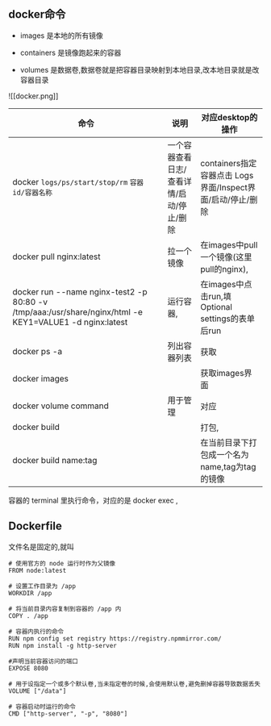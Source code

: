 ## docker命令

- images 是本地的所有镜像

- containers 是镜像跑起来的容器

- volumes 是数据卷,数据卷就是把容器目录映射到本地目录,改本地目录就是改容器目录


![[docker.png]]

| 命令                                                                                                      | 说明                     | 对应desktop的操作                               |
| ------------------------------------------------------------------------------------------------------- | ---------------------- | ------------------------------------------ |
| docker `logs/ps/start/stop/rm` `容器 id/容器名称`                                                             | 一个容器查看日志/查看详情/启动/停止/删除 | containers指定容器点击 Logs界面/Inspect界面/启动/停止/删除 |
| docker pull nginx:latest                                                                                | 拉一个镜像                  | 在images中pull一个镜像(这里pull的nginx),            |
| docker run --name nginx-test2 -p 80:80 -v /tmp/aaa:/usr/share/nginx/html -e KEY1=VALUE1 -d nginx:latest | 运行容器,                  | 在images中点击run,填Optional settings的表单后run    |
| docker ps -a                                                                                            | 列出容器列表                 | 获取                                         |
| docker images                                                                                           |                        | 获取images界面                                 |
| docker volume command                                                                                   | 用于管理                   | 对应                                         |
| docker build                                                                                            |                        | 打包,                                        |
| docker build name:tag                                                                                   |                        | 在当前目录下打包成一个名为name,tag为tag的镜像               |


容器的 terminal 里执行命令，对应的是 docker exec ,
## Dockerfile

文件名是固定的,就叫

```shell
# 使用官方的 node 运行时作为父镜像  
FROM node:latest
  
# 设置工作目录为 /app  
WORKDIR /app
  
# 将当前目录内容复制到容器的 /app 内  
COPY . /app  
  
# 容器内执行的命令
RUN npm config set registry https://registry.npmmirror.com/
RUN npm install -g http-server

#声明当前容器访问的端口
EXPOSE 8080

# 用于设指定一个或多个默认卷,当未指定卷的时候,会使用默认卷,避免删掉容器导致数据丢失
VOLUME ["/data"] 

# 容器启动时运行的命令  
CMD ["http-server", "-p", "8080"]
```